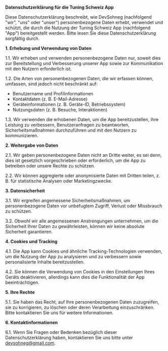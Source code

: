**Datenschutzerklärung für die Tuning Schweiz App**

Diese Datenschutzerklärung beschreibt, wie DevSohneg (nachfolgend "wir", "uns" oder "unser") personenbezogene Daten erhebt, verwendet und schützt, die durch die Nutzung der Tuning Schweiz App (nachfolgend "App") bereitgestellt werden. Bitte lesen Sie diese Datenschutzerklärung sorgfältig durch.

**1. Erhebung und Verwendung von Daten**

1.1. Wir erheben und verwenden personenbezogene Daten nur, soweit dies zur Bereitstellung und Verbesserung unserer App sowie zur Kommunikation mit den Nutzern erforderlich ist.

1.2. Die Arten von personenbezogenen Daten, die wir erfassen können, umfassen, sind jedoch nicht beschränkt auf:

- Benutzername und Profilinformationen
- Kontaktdaten (z. B. E-Mail-Adresse)
- Geräteinformationen (z. B. Geräte-ID, Betriebssystem)
- Nutzungsdaten (z. B. Besuche, Interaktionen)

1.3. Wir verwenden die erhobenen Daten, um die App bereitzustellen, ihre Leistung zu verbessern, Benutzeranfragen zu beantworten, Sicherheitsmaßnahmen durchzuführen und mit den Nutzern zu kommunizieren.

**2. Weitergabe von Daten**

2.1. Wir geben personenbezogene Daten nicht an Dritte weiter, es sei denn, dies ist gesetzlich vorgeschrieben oder erforderlich, um die App zu betreiben oder unsere Rechte zu schützen.

2.2. Wir können aggregierte oder anonymisierte Daten mit Dritten teilen, z. B. für statistische Analysen oder Marketingzwecke.

**3. Datensicherheit**

3.1. Wir ergreifen angemessene Sicherheitsmaßnahmen, um personenbezogene Daten vor unbefugtem Zugriff, Verlust oder Missbrauch zu schützen.

3.2. Obwohl wir alle angemessenen Anstrengungen unternehmen, um die Sicherheit Ihrer Daten zu gewährleisten, können wir keine absolute Sicherheit garantieren.

**4. Cookies und Tracking**

4.1. Die App kann Cookies und ähnliche Tracking-Technologien verwenden, um die Nutzung der App zu analysieren und zu verbessern sowie personalisierte Inhalte bereitzustellen.

4.2. Sie können die Verwendung von Cookies in den Einstellungen Ihres Geräts deaktivieren, allerdings kann dies die Funktionalität der App beeinträchtigen.

**5. Ihre Rechte**

5.1. Sie haben das Recht, auf Ihre personenbezogenen Daten zuzugreifen, sie zu korrigieren, zu löschen oder deren Verarbeitung einzuschränken. Bitte kontaktieren Sie uns für weitere Informationen.

**6. Kontaktinformationen**

6.1. Wenn Sie Fragen oder Bedenken bezüglich dieser Datenschutzerklärung haben, kontaktieren Sie uns bitte unter devsohneg@gmail.com.
